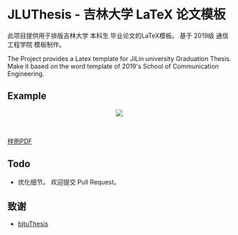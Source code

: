 # JLUThesis - 吉林大学 LaTeX 论文模板
此项目提供用于排版吉林大学 本科生 毕业论文的LaTeX模板。
基于 2019级 通信工程学院 模板制作。

The Project provides a Latex template for JiLin university Graduation Thesis.
Make it based on the word template of 2019's School of Communication Engineering.

## Example
<p align = "center">
  <img src = "https://user-images.githubusercontent.com/78149191/201933177-8abdce74-9191-4b18-8f1f-fc5129d6a306.png">
</p>
<br>

[样例PDF](https://github.com/Sakura-shem/JLUThesis/blob/master/main.pdf)

## Todo
- 优化细节。
欢迎提交 Pull Request。

## 致谢
- [bjtuThesis](https://github.com/csarron/bsThesisWHU)